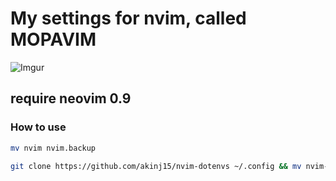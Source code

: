 # My settings for nvim, called MOPAVIM

![Imgur](https://i.imgur.com/f4glP6z.png)

## require neovim 0.9

### How to use

```bash
mv nvim nvim.backup
```

```bash
git clone https://github.com/akinj15/nvim-dotenvs ~/.config && mv nvim-dotenvs nvim
```
